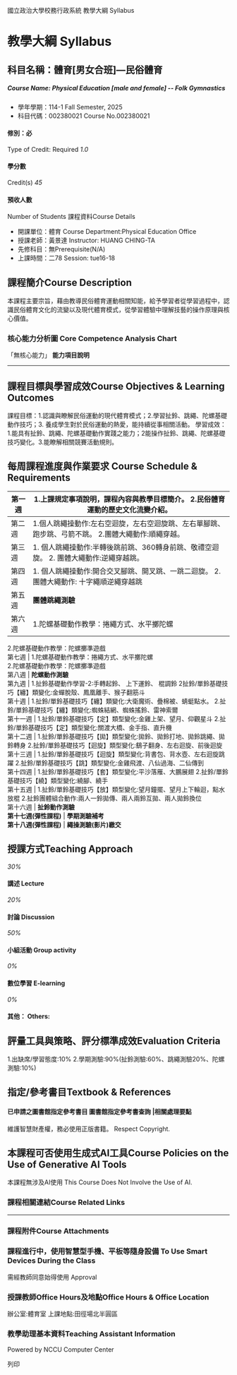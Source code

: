國立政治大學校務行政系統 教學大綱 Syllabus
# 教學大綱 Syllabus
##  科目名稱：體育[男女合班]—民俗體育
#####  Course Name: Physical Education [male and female] -- Folk Gymnastics
  * 學年學期：114-1 Fall Semester, 2025 
  * 科目代碼：002380021 Course No.002380021


#### 修別：必
Type of Credit: Required 
_1.0_
#### 學分數
Credit(s)
_45_
#### 預收人數
Number of Students
課程資料Course Details
  * 開課單位：體育 Course Department:Physical Education Office 
  * 授課老師：黃景達 Instructor: HUANG CHING-TA 
  * 先修科目：無Prerequisite(N/A)
  * 上課時間：二78 Session: tue16-18


##  課程簡介Course Description
本課程主要宗旨，藉由教導民俗體育運動相關知能，給予學習者從學習過程中，認識民俗體育文化的流變以及現代體育模式，從學習體驗中理解技藝的操作原理與核心價值。
###  核心能力分析圖 Core Competence Analysis Chart
「無核心能力」 
**能力項目說明**
* * *
##  課程目標與學習成效Course Objectives & Learning Outcomes 
課程目標：1.認識與瞭解民俗運動的現代體育模式；2.學習扯鈴、跳繩、陀螺基礎動作技巧；3. 養成學生對於民俗運動的熱愛，能持續從事相關活動。
學習成效：1.能具有扯鈴、跳繩、陀螺基礎動作實踐之能力；2能操作扯鈴、跳繩、陀螺基礎技巧變化。3.能瞭解相關競賽活動規則。
##  每周課程進度與作業要求 Course Schedule & Requirements
第一週 |  1.上課規定事項說明，課程內容與教學目標簡介。 2.民俗體育運動的歷史文化流變介紹。  
---|---  
第二週 |  1.個人跳繩操動作:左右空迴旋，左右空迴旋跳、左右單腳跳、跑步跳、弓箭不跳。 2.團體大繩動作:順繩穿越。  
第三週 |  1. 個人跳繩操動作:半轉後跳前跳、360轉身前跳、敬禮空迴旋。 2. 團體大繩動作:逆繩穿越跳。  
第四週 |  1. 個人跳繩操動作:開合交叉腳跳、開叉跳、一跳二迴旋。 2. 團體大繩動作: 十字繩順逆繩穿越跳  
第五週 |  **團體跳繩測驗**  
第六週 |  1.陀螺基礎動作教學：捲繩方式、水平擲陀螺  
2.陀螺基礎動作教學：陀螺擲準遊戲  
第七週 |  1.陀螺基礎動作教學：捲繩方式、水平擲陀螺  
2.陀螺基礎動作教學：陀螺擲準遊戲  
第八週 |  **陀螺動作測驗**  
第九週 |  1.扯鈴基礎動作學習-2:手轉起鈴、 上下運鈴、 棍調鈴 2扯鈴/單鈴基礎技巧【纏】類變化:金蟬脫殼、鳳凰離手、猴子翻筋斗  
第十週 |  1.扯鈴/單鈴基礎技巧【纏】類變化:大衛魔術、疊棉被、蜻蜓點水。 2.扯鈴/單鈴基礎技巧【纏】類變化:蜘蛛結網、蜘蛛搖鈴、雷神索爾  
第十一週 |  1.扯鈴/單鈴基礎技巧【定】類型變化:金雞上架、望月、仰觀星斗 2.扯鈴/單鈴基礎技巧【定】類型變化:關渡大橋、金手指、直升機  
第十二週 |  1.扯鈴/單鈴基礎技巧【拋】類型變化:拋鈴、拋鈴打地、拋鈴跳繩、拋鈴轉身 2.扯鈴/單鈴基礎技巧【迴旋】類型變化:鷂子翻身、左右迴旋、前後迴旋  
第十三週 |  1.扯鈴/單鈴基礎技巧【迴旋】類型變化:背書包、背水壺、左右迴旋跳躍 2.扯鈴/單鈴基礎技巧【跳】類型變化:金雞飛渡、八仙過海、二仙傳到  
第十四週 |  1.扯鈴/單鈴基礎技巧【套】類型變化:平沙落雁、大鵬展翅 2.扯鈴/單鈴基礎技巧【繞】類型變化:繞腳、繞手  
第十五週 |  1.扯鈴/單鈴基礎技巧【放】類型變化:望月鐘擺、望月上下輪迴，點水放棍 2.扯鈴團體組合動作:兩人一鈴拋傳、兩人兩鈴互拋、兩人拋鈴換位  
第十六週 |  **扯鈴動作測驗**  
**第十七週(彈性課程)** |  **學期測驗補考**  
**第十八週(彈性課程)** |  **繩操測驗(影片)繳交**  
##  授課方式Teaching Approach
_30%_
####  講述 Lecture
_20%_
####  討論 Discussion
_50%_
####  小組活動 Group activity
_0%_
####  數位學習 E-learning
_0%_
####  其他： Others:
##  評量工具與策略、評分標準成效Evaluation Criteria
1.出缺席/學習態度:10%
2.學期測驗:90%(扯鈴測驗:60%、跳繩測驗20%、陀螺測驗:10%)
##  指定/參考書目Textbook & References
####  已申請之圖書館指定參考書目  圖書館指定參考書查詢 |相關處理要點
維護智慧財產權，務必使用正版書籍。 Respect Copyright.
##  本課程可否使用生成式AI工具Course Policies on the Use of Generative AI Tools
本課程無涉及AI使用 This Course Does Not Involve the Use of AI.
###  課程相關連結Course Related Links
* * *
###  課程附件Course Attachments
###  課程進行中，使用智慧型手機、平板等隨身設備 To Use Smart Devices During the Class
需經教師同意始得使用  Approval
###  授課教師Office Hours及地點Office Hours & Office Location
辦公室:體育室
上課地點:田徑場北半圓區
###  教學助理基本資料Teaching Assistant Information
Powered by NCCU Computer Center
  
列印
